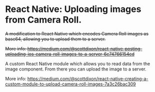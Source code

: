 # React Native: Uploading images from Camera Roll.

~~A modification to React Native which encodes Camera Roll images as base64, allowing you to upload them to a server.~~

~~More info: https://medium.com/@scottdixon/react-native-posting-uploading-ios-camera-roll-images-to-a-server-6c74766154cd~~

A custom React Native module which allows you to read data from the image component. From there you can upload the image to a server.

More info: https://medium.com/@scottdixon/react-native-creating-a-custom-module-to-upload-camera-roll-images-7a3c26bac309